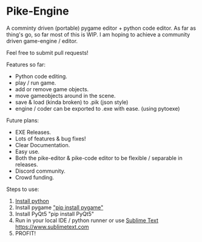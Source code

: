# Pike-Engine
 A comminty driven (portable) pygame editor + python code editor.
 As far as thing's go, so far most of this is WIP. I am hoping to achieve a community driven game-engine / editor.
 
 Feel free to submit pull requests!


Features so far:

 * Python code editing.
 * play / run game.
 * add or remove game objects.
 * move gameobjects around in the scene.
 * save & load (kinda broken) to .pik (json style)
 * engine / coder can be exported to .exe with ease. (using pytoexe)

Future plans:

 * EXE Releases.
 * Lots of features & bug fixes!
 * Clear Documentation.
 * Easy use.
 * Both the pike-editor & pike-code editor to be flexible / separable in releases.
 * Discord community.
 * Crowd funding.

Steps to use:
 1. [Install python ](https://www.python.org/downloads/)
 2. Install pygame ["pip install pygame"](https://www.pygame.org/wiki/GettingStarted)
 3. Install PyQt5 "pip install PyQt5"
 4. Run in your local IDE / python runner or use [Sublime Text ](https://www.sublimetext.com)https://www.sublimetext.com
 5. PROFIT!
